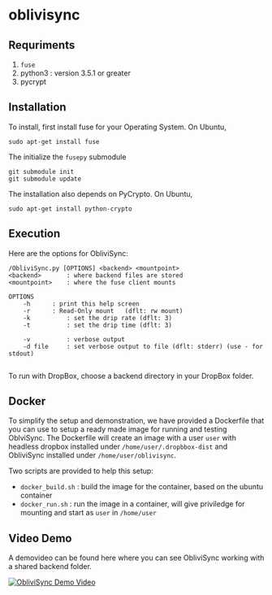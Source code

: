 # oblivisync

## Requriments

 1. `fuse` 
 2. python3 : version 3.5.1 or greater 
 3. pycrypt
 
## Installation

To install, first install fuse for your Operating System. On Ubuntu,
```
sudo apt-get install fuse
```

The initialize the `fusepy` submodule

```
git submodule init
git submodule update
```

The installation also depends on PyCrypto. On Ubuntu,

```
sudo apt-get install python-crypto
```

## Execution

Here are the options for ObliviSync:

```
/ObliviSync.py [OPTIONS] <backend> <mountpoint>
<backend>       : where backend files are stored
<mountpoint>	: where the fuse client mounts

OPTIONS
    -h		: print this help screen
    -r 		: Read-Only mount   (dflt: rw mount)
    -k      	: set the drip rate (dflt: 3)
    -t          : set the drip time (dflt: 3)

    -v      	: verbose output
    -d file     : set verbose output to file (dflt: stderr) (use - for stdout)
	
```

To run with DropBox, choose a backend directory in your DropBox folder.



## Docker

To simplify the setup and demonstration, we have provided a Dockerfile
that you can use to setup a ready made image for running and testing
OblviSync. The Dockerfile will create an image with a user `user` with
headless dropbox installed under `/home/user/.dropbbox-dist` and
ObliviSync installed under `/home/user/oblivisync`.

Two scripts are provided to help this setup:

  - `docker_build.sh` : build the image for the container, based on the ubuntu container
  - `docker_run.sh` : run the image in a container, will give priviledge for mounting and start as `user` in `/home/user` 

## Video Demo

A demovideo can be found here where you can see ObliviSync working
with a shared backend folder. 

[![ObliviSync Demo Video](http://img.youtube.com/vi/-MYgtts_sO8/0.jpg)](http://www.youtube.com/watch?v=-MYgtts_sO8)
